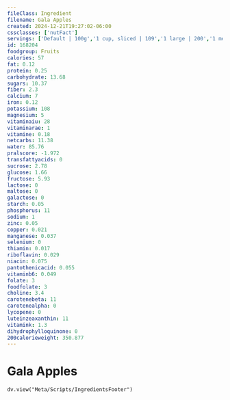```yaml
---
fileClass: Ingredient
filename: Gala Apples
created: 2024-12-21T19:27:02-06:00
cssclasses: ['nutFact']
servings: ['Default | 100g','1 cup, sliced | 109','1 large | 200','1 medium | 172','1 small | 157']
id: 168204
foodgroup: Fruits
calories: 57
fat: 0.12
protein: 0.25
carbohydrate: 13.68
sugars: 10.37
fiber: 2.3
calcium: 7
iron: 0.12
potassium: 108
magnesium: 5
vitaminaiu: 28
vitaminarae: 1
vitamine: 0.18
netcarbs: 11.38
water: 85.76
pralscore: -1.972
transfattyacids: 0
sucrose: 2.78
glucose: 1.66
fructose: 5.93
lactose: 0
maltose: 0
galactose: 0
starch: 0.05
phosphorus: 11
sodium: 1
zinc: 0.05
copper: 0.021
manganese: 0.037
selenium: 0
thiamin: 0.017
riboflavin: 0.029
niacin: 0.075
pantothenicacid: 0.055
vitaminb6: 0.049
folate: 3
foodfolate: 3
choline: 3.4
carotenebeta: 11
carotenealpha: 0
lycopene: 0
luteinzeaxanthin: 11
vitamink: 1.3
dihydrophylloquinone: 0
200calorieweight: 350.877
---
```


# Gala Apples

```dataviewjs
dv.view("Meta/Scripts/IngredientsFooter")
```